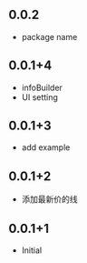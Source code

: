 ## 0.0.2

* package name

## 0.0.1+4

* infoBuilder
* UI setting

## 0.0.1+3

* add example

## 0.0.1+2

* 添加最新价的线

## 0.0.1+1

* Initial 

